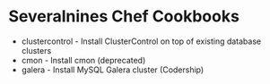 Severalnines Chef Cookbooks
===========================

- clustercontrol - Install ClusterControl on top of existing database clusters
- cmon - Install cmon (deprecated)
- galera - Install MySQL Galera cluster (Codership)
